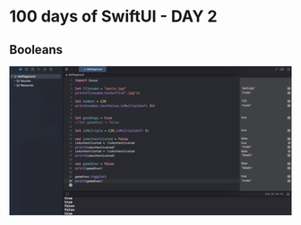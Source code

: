 # 100 days of SwiftUI - DAY 2

## Booleans

![Alt text](https://github.com/andreynho2006/swiftUI-100-days/blob/main/day2/img/img1.png)

